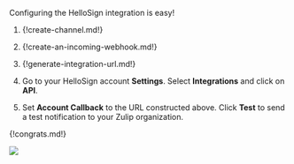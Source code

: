 Configuring the HelloSign integration is easy!

1. {!create-channel.md!}

1. {!create-an-incoming-webhook.md!}

1. {!generate-integration-url.md!}

1. Go to your HelloSign account **Settings**. Select **Integrations** and
   click on **API**.

1. Set **Account Callback** to the URL constructed above. Click **Test**
   to send a test notification to your Zulip organization.

{!congrats.md!}

![](/static/images/integrations/hellosign/001.png)
